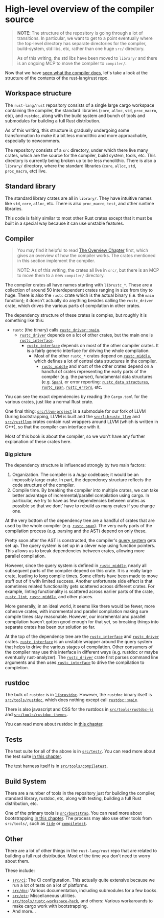 # High-level overview of the compiler source

> **NOTE**: The structure of the repository is going through a lot of
> transitions. In particular, we want to get to a point eventually where the
> top-level directory has separate directories for the compiler, build-system,
> std libs, etc, rather than one huge `src/` directory.
>
> As of this writing, the std libs have been moved to `library/` and there is
> an ongoing MCP to move the compiler to `compiler/`.

Now that we have [seen what the compiler does](./overview.md), let's take a
look at the structure of the contents of the rust-lang/rust repo.

## Workspace structure

The `rust-lang/rust` repository consists of a single large cargo workspace
containing the compiler, the standard libraries (`core`, `alloc`, `std`,
`proc_macro`, etc), and `rustdoc`, along with the build system and bunch of
tools and submodules for building a full Rust distribution.

As of this writing, this structure is gradually undergoing some transformation
to make it a bit less monolithic and more approachable, especially to
newcommers.

The repository consists of a `src` directory, under which there live many
crates, which are the source for the compiler, build system, tools, etc. This
directory is currently being broken up to be less monolithic. There is also a
`library/` directory, where the standard libraries (`core`, `alloc`, `std`,
`proc_macro`, etc) live.

## Standard library

The standard library crates are all in `library/`. They have intuitive names
like `std`, `core`, `alloc`, etc.  There is also `proc_macro`, `test`, and
other runtime libraries.

This code is fairly similar to most other Rust crates except that it must be
built in a special way because it can use unstable features.

## Compiler

> You may find it helpful to read [The Overview Chapter](./overview.md) first,
> which gives an overview of how the compiler works. The crates mentioned in
> this section implement the compiler.
>
> NOTE: As of this writing, the crates all live in `src/`, but there is an MCP
> to move them to a new `compiler/` directory.

The compiler crates all have names starting with `librustc_*`. These are a
collection of around 50 interdependent crates ranging in size from tiny to
huge. There is also the `rustc` crate which is the actual binary (i.e. the
`main` function); it doesn't actually do anything besides calling the
`rustc_driver` crate, which drives the various parts of compilation in other
crates.

The dependency structure of these crates is complex, but roughly it is
something like this:

- `rustc` (the binary) calls [`rustc_driver::main`][main].
    - [`rustc_driver`] depends on a lot of other crates, but the main one is
      [`rustc_interface`].
        - [`rustc_interface`] depends on most of the other compiler crates. It
          is a fairly generic interface for driving the whole compilation.
            - Most of the other `rustc_*` crates depend on [`rustc_middle`],
              which defines a lot of central data structures in the compiler.
                - [`rustc_middle`] and most of the other crates depend on a
                  handful of crates representing the early parts of the
                  compiler (e.g. the parser), fundamental data structures (e.g.
                  [`Span`]), or error reporting: [`rustc_data_structures`],
                  [`rustc_span`], [`rustc_errors`], etc.

[main]: https://doc.rust-lang.org/nightly/nightly-rustc/rustc_driver/fn.main.html
[`rustc_driver`]: https://doc.rust-lang.org/nightly/nightly-rustc/rustc_driver/index.html
[`rustc_interface`]: https://doc.rust-lang.org/nightly/nightly-rustc/rustc_interface/index.html
[`rustc_middle`]: https://doc.rust-lang.org/nightly/nightly-rustc/rustc_middle/index.html
[`rustc_data_structures`]: https://doc.rust-lang.org/nightly/nightly-rustc/rustc_data_structures/index.html
[`rustc_span`]: https://doc.rust-lang.org/nightly/nightly-rustc/rustc_span/index.html
[`Span`]: https://doc.rust-lang.org/nightly/nightly-rustc/rustc_span/struct.Span.html
[`rustc_errors`]: https://doc.rust-lang.org/nightly/nightly-rustc/rustc_errors/index.html

You can see the exact dependencies by reading the `Cargo.toml` for the various
crates, just like a normal Rust crate.

One final thing: [`src/llvm-project`] is a submodule for our fork of LLVM
During bootstrapping, LLVM is built and the [`src/librustc_llvm`] and
[`src/rustllvm`] crates contain rust wrappers around LLVM (which is written in
C++), so that the compiler can interface with it.

Most of this book is about the compiler, so we won't have any further
explanation of these crates here.

[`src/llvm-project`]: https://github.com/rust-lang/rust/tree/master/src
[`src/librustc_llvm`]: https://github.com/rust-lang/rust/tree/master/src
[`src/rustllvm`]: https://github.com/rust-lang/rust/tree/master/src

### Big picture

The dependency structure is influenced strongly by two main factors:

1. Organization. The compiler is a _huge_ codebase; it would be an impossibly
   large crate. In part, the dependency structure reflects the code structure
   of the compiler.
2. Compile time. By breaking the compiler into multiple crates, we can take
   better advantage of incremental/parallel compilation using cargo. In
   particular, we try to have as few dependencies between crates as possible so
   that we dont' have to rebuild as many crates if you change one.

At the very bottom of the dependency tree are a handful of crates that are used
by the whole compiler (e.g. [`rustc_span`]). The very early parts of the
compilation process (e.g. parsing and the AST) depend on only these.

Pretty soon after the AST is constructed, the compiler's [query system][query]
gets set up.  The query system is set up in a clever way using function
pointers. This allows us to break dependencies between crates, allowing more
parallel compilation.

However, since the query system is defined in [`rustc_middle`], nearly all
subsequent parts of the compiler depend on this crate. It is a really large
crate, leading to long compile times. Some efforts have been made to move stuff
out of it with limited success. Another unfortunate side effect is that sometimes
related functionality gets scattered across different crates. For example,
linting functionality is scattered across earlier parts of the crate,
[`rustc_lint`], [`rustc_middle`], and other places.

[`rustc_lint`]: https://doc.rust-lang.org/nightly/nightly-rustc/rustc_lint/index.html

More generally, in an ideal world, it seems like there would be fewer, more
cohesive crates, with incremental and parallel compilation making sure compile
times stay reasonable. However, our incremental and parallel compilation haven't
gotten good enough for that yet, so breaking things into separate crates has
been our solution so far.

At the top of the dependency tree are the [`rustc_interface`] and
[`rustc_driver`] crates. [`rustc_interface`] is an unstable wrapper around the
query system that helps to drive the various stages of compilation. Other
consumers of the compiler may use this interface in different ways (e.g.
rustdoc or maybe eventually rust-analyzer). The [`rustc_driver`] crate first
parses command line arguments and then uses [`rustc_interface`] to drive the
compilation to completion.

[query]: ./query.md

[orgch]: ./overview.md

## rustdoc

The bulk of `rustdoc` is in [`librustdoc`]. However, the `rustdoc` binary
itself is [`src/tools/rustdoc`], which does nothing except call [`rustdoc::main`].

There is also javascript and CSS for the rustdocs in [`src/tools/rustdoc-js`]
and [`src/tools/rustdoc-themes`].

You can read more about rustdoc in [this chapter][rustdocch].

[`librustdoc`]: https://doc.rust-lang.org/nightly/nightly-rustc/rustdoc/index.html
[`rustdoc::main`]: https://doc.rust-lang.org/nightly/nightly-rustc/rustdoc/fn.main.html
[`src/tools/rustdoc`]:  https://github.com/rust-lang/rust/tree/master/src/tools/rustdoc
[`src/tools/rustdoc-js`]: https://github.com/rust-lang/rust/tree/master/src/tools/rustdoc-js
[`src/tools/rustdoc-themes`]: https://github.com/rust-lang/rust/tree/master/src/tools/rustdoc-themes

[rustdocch]: ./rustdoc.md

## Tests

The test suite for all of the above is in [`src/test/`]. You can read more
about the test suite [in this chapter][testsch].

The test harness itself is in [`src/tools/compiletest`].

[testsch]: ./tests/intro.md

[`src/test/`]: https://github.com/rust-lang/rust/tree/master/src/test
[`src/tools/compiletest`]: https://github.com/rust-lang/rust/tree/master/src/tools/compiletest

## Build System

There are a number of tools in the repository just for building the compiler,
standard library, rustdoc, etc, along with testing, building a full Rust
distribution, etc.

One of the primary tools is [`src/bootstrap`]. You can read more about
bootstrapping [in this chapter][bootstch]. The process may also use other tools
from `src/tools/`, such as [`tidy`] or [`compiletest`].

[`src/bootstrap`]: https://github.com/rust-lang/rust/tree/master/src/bootstrap
[`tidy`]: https://github.com/rust-lang/rust/tree/master/src/tools/tidy
[`compiletest`]: https://github.com/rust-lang/rust/tree/master/src/tools/compiletest

[bootstch]: ./building/bootstrapping.md

## Other

There are a lot of other things in the `rust-lang/rust` repo that are related
to building a full rust distribution. Most of the time you don't need to worry
about them.

These include:
- [`src/ci`]: The CI configuration. This actually quite extensive because we
  run a lot of tests on a lot of platforms.
- [`src/doc`]: Various documentation, including submodules for a few books.
- [`src/etc`]: Miscellaneous utilities.
- [`src/tools/rustc-workspace-hack`], and others: Various workarounds to make
  cargo work with bootstrapping.
- And more...

[`src/ci`]: https://github.com/rust-lang/rust/tree/master/src/ci
[`src/doc`]: https://github.com/rust-lang/rust/tree/master/src/doc
[`src/etc`]: https://github.com/rust-lang/rust/tree/master/src/etc
[`src/tools/rustc-workspace-hack`]: https://github.com/rust-lang/rust/tree/master/src/tools/rustc-workspace-hack
